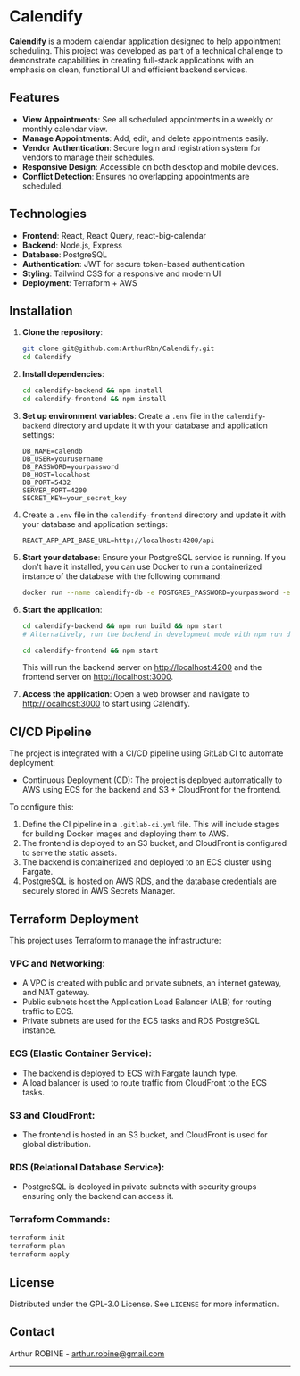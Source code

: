 # Calendify

**Calendify** is a modern calendar application designed to help appointment scheduling. This project was developed as part of a technical challenge to demonstrate capabilities in creating full-stack applications with an emphasis on clean, functional UI and efficient backend services.

## Features

- **View Appointments**: See all scheduled appointments in a weekly or monthly calendar view.
- **Manage Appointments**: Add, edit, and delete appointments easily.
- **Vendor Authentication**: Secure login and registration system for vendors to manage their schedules.
- **Responsive Design**: Accessible on both desktop and mobile devices.
- **Conflict Detection**: Ensures no overlapping appointments are scheduled.

## Technologies

- **Frontend**: React, React Query, react-big-calendar
- **Backend**: Node.js, Express
- **Database**: PostgreSQL
- **Authentication**: JWT for secure token-based authentication
- **Styling**: Tailwind CSS for a responsive and modern UI
- **Deployment**: Terraform + AWS

## Installation

1. **Clone the repository**:
   ```bash
   git clone git@github.com:ArthurRbn/Calendify.git
   cd Calendify
   ```
2. **Install dependencies**:
   ```bash
   cd calendify-backend && npm install
   cd calendify-frontend && npm install
   ```
3. **Set up environment variables**:
   Create a `.env` file in the `calendify-backend` directory and update it with your database and application settings:
   ```
   DB_NAME=calendb
   DB_USER=yourusername
   DB_PASSWORD=yourpassword
   DB_HOST=localhost
   DB_PORT=5432
   SERVER_PORT=4200
   SECRET_KEY=your_secret_key
   ```

4. Create a `.env` file in the `calendify-frontend` directory and update it with your database and application settings:
   ```
   REACT_APP_API_BASE_URL=http://localhost:4200/api
   ```
4. **Start your database**:
   Ensure your PostgreSQL service is running. If you don't have it installed, you can use Docker to run a containerized instance of the database with the following command:
   ```bash
   docker run --name calendify-db -e POSTGRES_PASSWORD=yourpassword -e POSTGRES_USER=yourusername -e POSTGRES_DB=calendb -p 5432:5432 -d postgres
   ```
5. **Start the application**:
   ```bash
   cd calendify-backend && npm run build && npm start
   # Alternatively, run the backend in development mode with npm run dev
   
   cd calendify-frontend && npm start
   ```
   This will run the backend server on [http://localhost:4200](http://localhost:4200) and the frontend server on [http://localhost:3000](http://localhost:3000).

6. **Access the application**:
   Open a web browser and navigate to [http://localhost:3000](http://localhost:3000) to start using Calendify.

## CI/CD Pipeline

The project is integrated with a CI/CD pipeline using GitLab CI to automate deployment:

- Continuous Deployment (CD): The project is deployed automatically to AWS using ECS for the backend and S3 + CloudFront for the frontend.

To configure this:
1. Define the CI pipeline in a `.gitlab-ci.yml` file. This will include stages for building Docker images and deploying them to AWS.
2. The frontend is deployed to an S3 bucket, and CloudFront is configured to serve the static assets.
3. The backend is containerized and deployed to an ECS cluster using Fargate.
4. PostgreSQL is hosted on AWS RDS, and the database credentials are securely stored in AWS Secrets Manager.

## Terraform Deployment

This project uses Terraform to manage the infrastructure:

### VPC and Networking:
- A VPC is created with public and private subnets, an internet gateway, and NAT gateway.
- Public subnets host the Application Load Balancer (ALB) for routing traffic to ECS.
- Private subnets are used for the ECS tasks and RDS PostgreSQL instance.

### ECS (Elastic Container Service):
- The backend is deployed to ECS with Fargate launch type.
- A load balancer is used to route traffic from CloudFront to the ECS tasks.

### S3 and CloudFront:
- The frontend is hosted in an S3 bucket, and CloudFront is used for global distribution.

### RDS (Relational Database Service):
- PostgreSQL is deployed in private subnets with security groups ensuring only the backend can access it.

### Terraform Commands:
```bash
terraform init
terraform plan
terraform apply
```

## License

Distributed under the GPL-3.0 License. See `LICENSE` for more information.

## Contact

Arthur ROBINE - arthur.robine@gmail.com

---